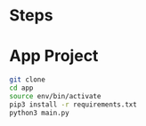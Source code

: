 # Steps

# App Project

```sh
git clone
cd app
source env/bin/activate
pip3 install -r requirements.txt
python3 main.py
```